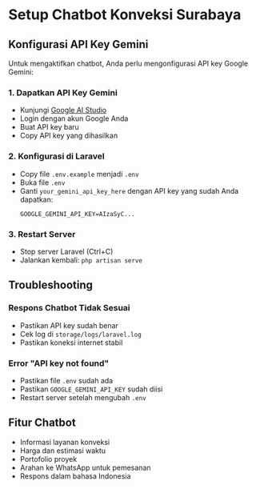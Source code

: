 # Setup Chatbot Konveksi Surabaya

## Konfigurasi API Key Gemini

Untuk mengaktifkan chatbot, Anda perlu mengonfigurasi API key Google Gemini:

### 1. Dapatkan API Key Gemini
- Kunjungi [Google AI Studio](https://makersuite.google.com/app/apikey)
- Login dengan akun Google Anda
- Buat API key baru
- Copy API key yang dihasilkan

### 2. Konfigurasi di Laravel
- Copy file `.env.example` menjadi `.env`
- Buka file `.env`
- Ganti `your_gemini_api_key_here` dengan API key yang sudah Anda dapatkan:
  ```
  GOOGLE_GEMINI_API_KEY=AIzaSyC...
  ```

### 3. Restart Server
- Stop server Laravel (Ctrl+C)
- Jalankan kembali: `php artisan serve`

## Troubleshooting

### Respons Chatbot Tidak Sesuai
- Pastikan API key sudah benar
- Cek log di `storage/logs/laravel.log`
- Pastikan koneksi internet stabil

### Error "API key not found"
- Pastikan file `.env` sudah ada
- Pastikan `GOOGLE_GEMINI_API_KEY` sudah diisi
- Restart server setelah mengubah `.env`

## Fitur Chatbot
- Informasi layanan konveksi
- Harga dan estimasi waktu
- Portofolio proyek
- Arahan ke WhatsApp untuk pemesanan
- Respons dalam bahasa Indonesia